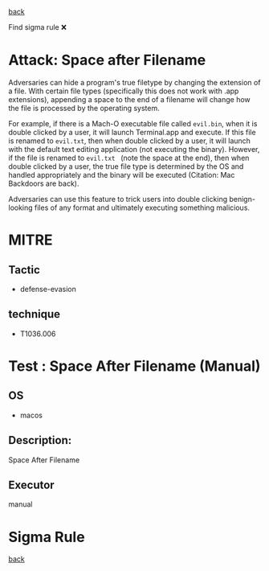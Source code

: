 
[back](../index.md)

Find sigma rule :x: 

# Attack: Space after Filename 

Adversaries can hide a program's true filetype by changing the extension of a file. With certain file types (specifically this does not work with .app extensions), appending a space to the end of a filename will change how the file is processed by the operating system.

For example, if there is a Mach-O executable file called <code>evil.bin</code>, when it is double clicked by a user, it will launch Terminal.app and execute. If this file is renamed to <code>evil.txt</code>, then when double clicked by a user, it will launch with the default text editing application (not executing the binary). However, if the file is renamed to <code>evil.txt </code> (note the space at the end), then when double clicked by a user, the true file type is determined by the OS and handled appropriately and the binary will be executed (Citation: Mac Backdoors are back).

Adversaries can use this feature to trick users into double clicking benign-looking files of any format and ultimately executing something malicious.

# MITRE
## Tactic
  - defense-evasion


## technique
  - T1036.006


# Test : Space After Filename (Manual)
## OS
  - macos


## Description:
Space After Filename


## Executor
manual

# Sigma Rule


[back](../index.md)
